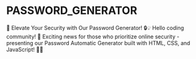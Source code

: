 # PASSWORD_GENERATOR
🔐 Elevate Your Security with Our Password Generator! 🔒💡  Hello coding community! 👋 Exciting news for those who prioritize online security - presenting our Password Automatic Generator built with HTML, CSS, and JavaScript! 🚀🔧

